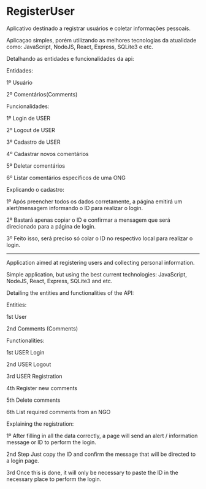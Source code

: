 # RegisterUser
Aplicativo destinado a registrar usuários e coletar informações pessoais.

Aplicaçao simples, porém utilizando as melhores tecnologias da atualidade como: JavaScript, NodeJS, React, Express, SQLite3 e etc.

Detalhando as entidades e funcionalidades da api:

Entidades:

1º Usuário 

2º Comentários(Comments)

Funcionalidades:

1º Login de USER

2º Logout de USER

3º Cadastro de USER

4º Cadastrar novos comentários

5º Deletar comentários

6º Listar comentários específicos de uma ONG

Explicando o cadastro:

1º Após preencher todos os dados corretamente, a página emitirá um alert/mensagem informando o ID para realizar o login.

2º Bastará apenas copiar o ID e confirmar a mensagem que será direcionado para a página de login.                                       

3º Feito isso, será preciso só colar o ID no respectivo local para realizar o login.

----------------------------------------------------------------------------------------------------------------------------------------
Application aimed at registering users and collecting personal information.

Simple application, but using the best current technologies: JavaScript, NodeJS, React, Express, SQLite3 and etc.

Detailing the entities and functionalities of the API:

Entities:

1st User

2nd Comments (Comments)

Functionalities:

1st USER Login

2nd USER Logout

3rd USER Registration

4th Register new comments

5th Delete comments

6th List required comments from an NGO

Explaining the registration:

1º After filling in all the data correctly, a page will send an alert / information message or ID to perform the login.

2nd Step Just copy the ID and confirm the message that will be directed to a login page.

3rd Once this is done, it will only be necessary to paste the ID in the necessary place to perform the login.

